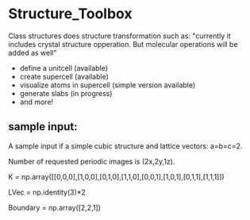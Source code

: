 # Structure_Toolbox

Class structures does structure transformation such as:
"currently it includes crystal structure opperation. But molecular operations will be added as well"

- define  a unitcell (available)
- create supercell (available)
- visualize atoms in supercell (simple version available)
- generate slabs (in progress)
- and more!

## sample input:

A sample input if a simple cubic structure and lattice vectors: a=b=c=2.
 
Number of requested periodic images is (2x,2y,1z). 


K = np.array([[0,0,0],[1,0,0],[0,1,0],[1,1,0],[0,0,1],[1,0,1],[0,1,1],[1,1,1]])

LVec = np.identity(3)*2

Boundary = np.array([2,2,1])




